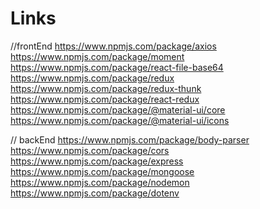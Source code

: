 # Links

//frontEnd
https://www.npmjs.com/package/axios
https://www.npmjs.com/package/moment
https://www.npmjs.com/package/react-file-base64
https://www.npmjs.com/package/redux
https://www.npmjs.com/package/redux-thunk
https://www.npmjs.com/package/react-redux
https://www.npmjs.com/package/@material-ui/core
https://www.npmjs.com/package/@material-ui/icons

// backEnd
https://www.npmjs.com/package/body-parser
https://www.npmjs.com/package/cors
https://www.npmjs.com/package/express
https://www.npmjs.com/package/mongoose
https://www.npmjs.com/package/nodemon
https://www.npmjs.com/package/dotenv

